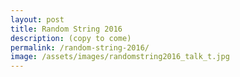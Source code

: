 ```yaml
---
layout: post
title: Random String 2016
description: (copy to come)
permalink: /random-string-2016/
image: /assets/images/randomstring2016_talk_t.jpg
---
```

